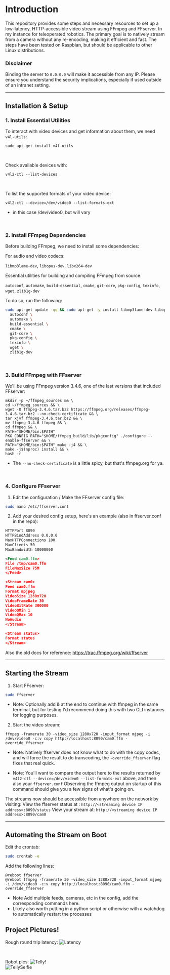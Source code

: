 # Introduction

This repository provides some steps and necessary resources to set up a low-latency, HTTP-accessible video stream using FFmpeg and FFserver. In my instance for teleoperated robotics.
The primary goal is to natively stream from a camera without any re-encoding, making it efficient and fast. The steps have been tested on Raspbian, but should be applicable to other Linux distributions.

### **Disclaimer**
Binding the server to `0.0.0.0` will make it accessible from any IP. Please ensure you understand the security implications, especially if used outside of an intranet setting.

---

## Installation & Setup

### 1. Install Essential Utilities

To interact with video devices and get information about them, we need `v4l-utils`:

`sudo apt-get install v4l-utils`

<br>

Check available devices with:

`v4l2-ctl --list-devices`

<br>

To list the supported formats of your video device:

`v4l2-ctl --device=/dev/video0 --list-formats-ext`
* in this case /dev/video0, but will vary

<br>

### 2. Install FFmpeg Dependencies

Before building FFmpeg, we need to install some dependencies:

For audio and video codecs:

`libmp3lame-dev`, `libopus-dev`, `libx264-dev`

Essential utilities for building and compiling FFmpeg from source:

`autoconf`, `automake`, `build-essential`, `cmake`, `git-core`, `pkg-config`, `texinfo`, `wget`, `zlib1g-dev` 

To do so, run the following:

```bash
sudo apt-get update -qq && sudo apt-get -y install libmp3lame-dev libopus-dev libx264-dev \
  autoconf \
  automake \
  build-essential \
  cmake \
  git-core \
  pkg-config \
  texinfo \
  wget \
  zlib1g-dev
```

<br>

### 3. Build FFmpeg with FFserver

We'll be using FFmpeg version 3.4.6, one of the last versions that included FFserver:

```
mkdir -p ~/ffmpeg_sources && \
cd ~/ffmpeg_sources && \
wget -O ffmpeg-3.4.6.tar.bz2 https://ffmpeg.org/releases/ffmpeg-3.4.6.tar.bz2 --no-check-certificate && \
tar xjvf ffmpeg-3.4.6.tar.bz2 && \
mv ffmpeg-3.4.6 ffmpeg && \
cd ffmpeg && \
PATH="$HOME/bin:$PATH" PKG_CONFIG_PATH="$HOME/ffmpeg_build/lib/pkgconfig" ./configure --enable-ffserver && \
PATH="$HOME/bin:$PATH" make -j4 && \
make -j$(nproc) install && \
hash -r
```
* The `--no-check-certificate` is a little spicy, but that's ffmpeg.org for ya.

<br>

### 4. Configure FFserver

1. Edit the configuration / Make the FFserver config file:

```bash
sudo nano /etc/ffserver.conf
```

2. Add your desired config setup, here's an example (also in ffserver.conf in the repo):

```xml
HTTPPort 8090
HTTPBindAddress 0.0.0.0
MaxHTTPConnections 100
MaxClients 50
MaxBandwidth 10000000

<Feed cam0.ffm>
File /tmp/cam0.ffm
FileMaxSize 75M
</Feed>

<Stream cam0>
Feed cam0.ffm
Format mpjpeg
VideoSize 1280x720
VideoFrameRate 30
VideoBitRate 300000
VideoQMin 1
VideoQMax 10
NoAudio
</Stream>

<Stream status>
Format status
</Stream>
```

Also the old docs for reference: https://trac.ffmpeg.org/wiki/ffserver

---

## Starting the Stream

1. Start FFserver:

```bash
sudo ffserver
```
* Note: Optionally add & at the end to continue with ffmpeg in the same terminal, but for testing I'd recommend doing this with two CLI instances for logging purposes.

2. Start the video stream:

```
ffmpeg -framerate 30 -video_size 1280x720 -input_format mjpeg -i /dev/video0 -c:v copy http://localhost:8090/cam0.ffm -override_ffserver
```
* Note: Natively ffserver does not know what to do with the copy codec, and will force the result to do transcoding, the `-override_ffserver` flag fixes that real quick.

* Note: You'll want to compare the output here to the results returned by `v4l2-ctl --device=/dev/video0 --list-formats-ext` above, and then also your `ffserver.conf` Observing the ffmpeg output on startup of this command should give you a few signs of what's going on.

The streams now should be accessible from anywhere on the network by visiting:
View the ffserver status at : `http://<streaming device IP address>:8090/status`
View your stream at: `http://<streaming device IP address>:8090/cam0`

---

## Automating the Stream on Boot

Edit the crontab:

```bash
sudo crontab -e
```

Add the following lines:
```
@reboot ffserver
@reboot ffmpeg -framerate 30 -video_size 1280x720 -input_format mjpeg -i /dev/video0 -c:v copy http://localhost:8090/cam0.ffm -override_ffserver
```
* Note Add multiple feeds, cameras, etc in the config, add the corresponding commands here.
* Likely also worth putting in a python script or otherwise with a watchdog to automatically restart the processes

## Project Pictures!
Rough round trip latency:
![Latency](latency%20+%20setup.png)

<be><br>

Robot pics:
![Telly!](tellybot.png)
<br>
![TellySelfie](tellyselfie.png)

